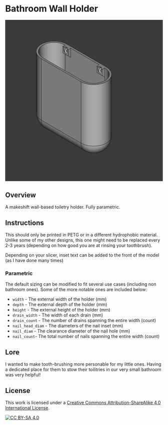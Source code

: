 # Bathroom Wall Holder

![1](./images/1.png)

## Overview

A makeshift wall-based toiletry holder. Fully parametric.

## Instructions

This should only be printed in PETG or in a different hydrophobic material. Unlike some of my other designs, this one might need to be replaced every 2-3 years (depending on how good you are at rinsing your toothbrush).

Depending on your slicer, inset text can be added to the front of the model (as I have done many times)

### Parametric

The default sizing can be modified to fit several use cases (including non bathroom ones). Some of the more notable ones are included below:

- `width` - The external width of the holder (mm)
- `depth` - The external depth of the holder (mm)
- `height` - The external height of the holder (mm)
- `drain_width` - The width of each drain (mm)
- `drain_count` - The number of drains spanning the entire width (count)
- `nail_head_diam` - The diameters of the nail inset (mm)
- `nail_diam` - The clearance diameter of the nail hole (mm)
- `nail_count`- The total number of nails spanning the entire width (count)

## Lore

I wanted to make tooth-brushing more personable for my little ones. Having a dedicated place for them to stow their toilitries in our very small bathroom was very helpful!

## License

This work is licensed under a
[Creative Commons Attribution-ShareAlike 4.0 International License][cc-by-sa].

[![CC BY-SA 4.0][cc-by-sa-image]][cc-by-sa]

[cc-by-sa]: http://creativecommons.org/licenses/by-sa/4.0/
[cc-by-sa-image]: https://licensebuttons.net/l/by-sa/4.0/88x31.png
[cc-by-sa-shield]: https://img.shields.io/badge/License-CC%20BY--SA%204.0-lightgrey.svg
